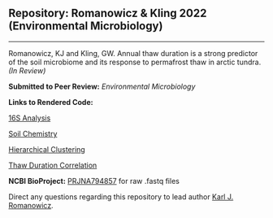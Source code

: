 ## Repository: Romanowicz & Kling 2022 (Environmental Microbiology)
____________________________________________________________

Romanowicz, KJ and Kling, GW. Annual thaw duration is a strong predictor of the soil microbiome and its response to permafrost thaw in arctic tundra. *(In Review)*

**Submitted to Peer Review:** *Environmental Microbiology*

**Links to Rendered Code:** 

[16S Analysis](https://rpubs.com/kjromano/EnvMicro22_16S_Analysis)

[Soil Chemistry](https://rpubs.com/kjromano/EnvMicro22_SOIL_Analysis)

[Hierarchical Clustering](https://rpubs.com/kjromano/EnvMicro22_CLUSTER_Analysis)

[Thaw Duration Correlation](https://rpubs.com/kjromano/EnvMicro22_CORR_Analysis)

**NCBI BioProject:** [PRJNA794857](https://www.ncbi.nlm.nih.gov/bioproject/?term=PRJNA794857) for raw .fastq files

Direct any questions regarding this repository to lead author [Karl J. Romanowicz](mailto:kjromano@umich.edu).

